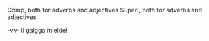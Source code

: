 





































































Comp, both for adverbs and adjectives
Superl, both for adverbs and adjectives






































































































































































































































































































































































































































































































































































































































































































































































































































































































































































































































































































































































































































































































































































































































































































































































































































































































































































































































































-vv- ii galgga mielde!











































































































































































































































































































































































































































































































































































































































































































































